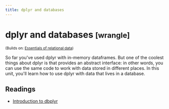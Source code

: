 ```yaml
---
title: dplyr and databases
---
```


<!-- Generated automatically from dplyr-databases.yml. Do not edit by hand -->

# dplyr and databases <small class='wrangle'>[wrangle]</small>
<small>(Builds on: [Essentials of relational data](relational-basics.md))</small>

So far you've used dplyr with in-memory dataframes. But one of the coolest
things about dplyr is that provides an abstract interface: in other words,
you can use the same code to work with data stored in different places.
In this unit, you'll learn how to use dplyr with data that lives in a
database.

## Readings

  * [Introduction to dbplyr](http://dbplyr.tidyverse.org/articles/dbplyr.html)


